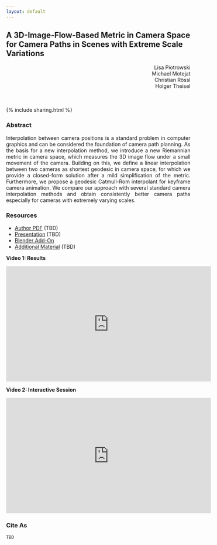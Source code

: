 ```yaml
---
layout: default
---
```


## A 3D-Image-Flow-Based Metric in Camera Space for Camera Paths in Scenes with Extreme Scale Variations

<div style="text-align:right; margin-bottom:3rem;">
  Lisa Piotrowski<br>
  Michael Motejat<br>
  Christian Rössl<br>
  Holger Theisel
</div>

{% include sharing.html %}

### Abstract

<div style="text-align:justify;">
Interpolation between camera positions is a standard problem in computer graphics 
and can be considered the foundation of camera path planning. 
As the basis for a new interpolation method, we introduce a new Riemannian metric 
in camera space, which measures the 3D image flow under a small movement of the camera. 
Building on this, we define a linear interpolation between two cameras as shortest 
geodesic in camera space, for which we provide a closed-form solution after 
a mild simplification of the metric. 
Furthermore, we propose a geodesic Catmull-Rom interpolant for keyframe camera 
animation. We compare our approach with several standard camera interpolation 
methods and obtain consistently better camera paths especially for cameras with 
extremely varying scales.
</div>

### Resources

- [Author PDF]() (TBD)
- [Presentation]() (TBD)
- [Blender Add-On](https://github.com/LivelyLiz/OptFlowCam)
- [Additional Material]() (TBD)

**Video 1: Results**  
<iframe width="560" height="315" src="https://www.youtube.com/embed/_2oiWZafFb8?si=L4bSyUA4M8fPOcLR" title="YouTube video player" frameborder="0" allow="accelerometer; autoplay; clipboard-write; encrypted-media; gyroscope; picture-in-picture; web-share" allowfullscreen></iframe>

**Video 2: Interactive Session**  
<iframe width="560" height="315" src="https://www.youtube.com/embed/gMEZpkAyOB0?si=AKsryRCQUFArHobB" title="YouTube video player" frameborder="0" allow="accelerometer; autoplay; clipboard-write; encrypted-media; gyroscope; picture-in-picture; web-share" allowfullscreen></iframe>

### Cite As

```
TBD
```